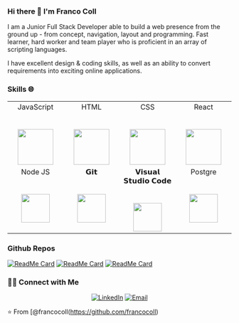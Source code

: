 
### Hi there 👋 I'm Franco Coll


<div>
 <p>
I am a Junior Full Stack Developer able to build a web presence from the ground up - from concept, navigation, layout and programming. Fast learner, hard worker and team player who is proficient in an array of scripting languages.

I have excellent design & coding skills, as well as an ability to convert requirements into exciting online applications.
</p>
</div>

### Skills 🌐

<table>
  <tbody>
    <tr valign="top">
      <td width="25%" align="center">
        <span>JavaScript</span><br><br><br>
        <img src="https://cdn.jsdelivr.net/npm/programming-languages-logos/src/javascript/javascript.png" height="80">
      </td>
      <td width="25%" align="center">
        <span>HTML</span><br><br><br>
        <img src="https://cdn-icons-png.flaticon.com/512/143/143655.png" height="80">
      </td>
      <td width="25%" align="center">
        <span>CSS</span><br><br><br>
        <img src="https://cdn-icons-png.flaticon.com/512/732/732190.png" height="80">
      </td>
      <td width="25%" align="center">
        <span>React</span><br><br><br>
        <img src="https://cdn-icons-png.flaticon.com/512/1126/1126012.png" height="80">
      </td>
    </tr>
    <tr valign="top">
      <td width="25%" align="center">
        <span>Node JS</span><br><br><br>
        <img height="64px" src="https://cdn-icons-png.flaticon.com/512/919/919825.png">
      </td>
      <td width="25%" align="center">
        <span>𝗚𝗶𝘁</span><br><br><br>
        <img height="64px" src="https://cdn.svgporn.com/logos/git-icon.svg">
      </td>
      <td width="25%" align="center">
        <span>𝗩𝗶𝘀𝘂𝗮𝗹 𝗦𝘁𝘂𝗱𝗶𝗼 𝗖𝗼𝗱𝗲</span><br><br><br>
        <img height="64px" src="https://cdn.svgporn.com/logos/visual-studio-code.svg">
      </td>
      <td width="25%" align="center">
        <span>Postgre</span><br><br><br>
        <img height="64px" src="https://cdn-icons-png.flaticon.com/512/5968/5968342.png">
      </td>
    </tr>
  </tbody>
</table>


### Github Repos

[![ReadMe Card](https://github-readme-stats.vercel.app/api/pin/?username=francocoll&repo=PI-Videogames-main&show_owner=true)](https://github.com/francocoll/PI-Videogames-main)
[![ReadMe Card](https://github-readme-stats.vercel.app/api/pin/?username=francocoll&repo=criptos-react-vite&show_owner=true)](https://github.com/francocoll/criptos-react-vite)
[![ReadMe Card](https://github-readme-stats.vercel.app/api/pin/?username=francocoll&repo=control_presupuesto_vite&show_owner=true)](https://github.com/francocoll/control_presupuesto_vite)

<h3> 🤝🏻 Connect with Me </h3>

<p align="center">
<a href="https://www.linkedin.com/in/franco-coll/" target="_blank"><img alt="LinkedIn" src="https://img.shields.io/badge/LinkedIn-@francocoll-blue?style=flat&logo=linkedin"></a>
<a href="mailto:francoadrian.coll2012@gmail.com"><img alt="Email" src="https://img.shields.io/badge/Email-francoadrian.coll2012@gmail.com-blue?style=flat&logo=gmail"></a>
</p>


⭐️ From [@francocoll(https://github.com/francocoll)
